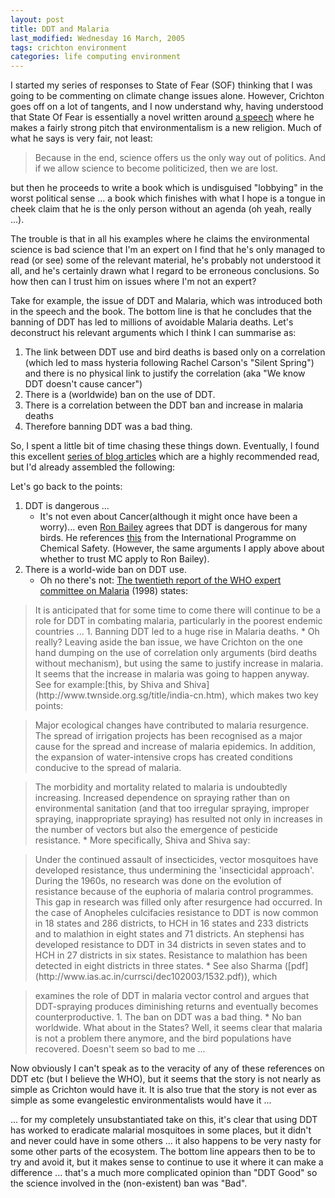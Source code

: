 ```yaml
---
layout: post
title: DDT and Malaria
last_modified: Wednesday 16 March, 2005
tags: crichton environment
categories: life computing environment
---
```


I started my series of responses to State of Fear (SOF) thinking that I was going to be commenting on climate change issues alone. However, Crichton goes off on a lot of tangents, and I now understand why, having understood that State Of Fear is essentially a novel written around [a speech](http://www.perc.org/publications/articles/Crichtonspeech.php) where he makes a fairly strong pitch that environmentalism is a new religion. Much of what he says is very fair, not least:<blockquote>Because in the end, science offers us the only way out of politics. And if we allow science to become politicized, then we are lost.
</blockquote>

but then he proceeds to write a book which is undisguised "lobbying" in the 
worst political sense ... a book which finishes with what I hope is a tongue in cheek claim that he is the only person without an agenda (oh yeah, really ...).

The trouble is that in all his examples where he claims the environmental science is bad science that I'm an expert on I find that he's only managed to read (or see) some of the relevant material, he's probably not understood it all, and he's certainly drawn what I regard to be erroneous conclusions. So how then can I trust him on issues where I'm not an expert?

Take for example, the issue of DDT and Malaria, which was introduced both in the speech and the book. The bottom line is that he concludes that the banning of DDT has led to millions of avoidable Malaria deaths.  Let's deconstruct his relevant arguments which I think I can summarise as: 1. The link between DDT use and bird deaths is based only on a correlation (which led to mass hysteria following Rachel Carson's "Silent Spring") and there is no physical link to justify the correlation (aka "We know DDT doesn't cause cancer")1. There is a (worldwide) ban on the use of DDT.1. There is a correlation between the DDT ban and increase in malaria deaths1. Therefore banning DDT was a bad thing.

So, I spent a little bit of time chasing these things down. Eventually, I found this excellent [series of blog articles](http://cgi.cse.unsw.edu.au/~lambert/cgi-bin/blog/science/DDT) which are a highly recommended read, but I'd already assembled the following:

Let's go back to the points:
1. DDT is dangerous ... 
    * It's not even about Cancer(although it might once have been a worry)... even [Ron Bailey](http://www.reason.com/rb/rb010704.shtml) agrees that DDT is dangerous for many birds. He references [this](http://www.inchem.org/documents/ehc/ehc/ehc83.htm#SectionNumber%3A1.8)
from the International Programme on Chemical Safety. (However, the same arguments I apply above about whether to trust MC apply to Ron Bailey).1. There is a world-wide ban on DDT use. 
    * Oh no there's not: 
[The twentieth report of the WHO expert committee on Malaria](http://mosquito.who.int/docs/ecr20_1.htm) (1998) states:<blockquote>It is anticipated that for some time to come there will continue to be a role for DDT in combating malaria, particularly in the poorest endemic countries ...1. Banning DDT led to a huge rise in Malaria deaths. 
    * Oh really? Leaving aside the ban issue, we have Crichton on the one hand dumping on the use of correlation only arguments (bird deaths without mechanism), but using the same to justify increase in malaria.  It seems that the increase in malaria was going to happen anyway. See for example:[this, by Shiva and Shiva](http://www.twnside.org.sg/title/india-cn.htm), which makes two key points:</blockquote>
<blockquote>Major ecological changes have contributed to malaria resurgence. The spread of irrigation projects has been recognised as a major cause for the spread and increase of malaria epidemics. In addition, the expansion of water-intensive crops has created conditions conducive to the spread of malaria.</blockquote>
<blockquote>The morbidity and mortality related to malaria is undoubtedly increasing. Increased dependence on spraying rather than on environmental sanitation (and that too irregular spraying, improper spraying, inappropriate spraying) has resulted not only in increases in the number of vectors but also the emergence of pesticide resistance.
    * More specifically, Shiva and Shiva say:</blockquote>
<blockquote>Under the continued assault of insecticides, vector mosquitoes have developed resistance, thus undermining the 'insecticidal approach'. During the 1960s, no research was done on the evolution of resistance because of the euphoria of malaria control programmes. This gap in research was filled only after resurgence had occurred. In the case of Anopheles culcifacies resistance to DDT is now common in 18 states and 286 districts, to HCH in 16 states and 233 districts and to malathion in eight states and 71 districts. An stephensi has developed resistance to DDT in 34 districts in seven states and to HCH in 27 districts in six states. Resistance to malathion has been detected in eight districts in three states.
    * See also Sharma ([pdf](http://www.ias.ac.in/currsci/dec102003/1532.pdf)), which </blockquote>
<blockquote>examines the role of DDT in malaria vector control and argues that DDT-spraying produces diminishing returns and eventually becomes counterproductive.1. The ban on DDT was a bad thing.
    * No ban worldwide. What about in the States? Well, it seems clear that malaria is not a problem there anymore, and the bird populations have recovered. Doesn't seem so bad to me ...
</blockquote>

Now obviously I can't speak as to the veracity of any of these references on DDT etc (but I believe the WHO), but it seems that the story is not nearly as simple as Crichton would have it. It is also true that the story is not ever as simple as some evangelestic environmentalists would have it ... 

... for my completely unsubstantiated take on this, it's clear that using DDT has worked to eradicate malarial mosquitoes in some places, but it didn't and never could have in some others ... it also happens to be very nasty for some other parts of the ecosystem. The bottom line appears then to be to try and avoid it, but it makes sense to continue to use it where it can make a difference ... that's a much more complicated opinion than "DDT Good" so the science involved in the (non-existent) ban was "Bad".